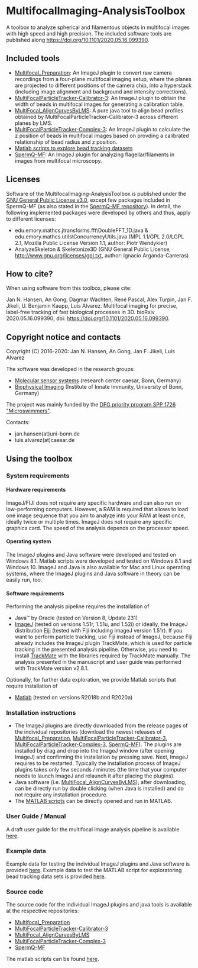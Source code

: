 # MultifocalImaging-AnalysisToolbox
A toolbox to analyze spherical and filamentous objects in multifocal images with high speed and high precision. The included software tools are published along https://doi.org/10.1101/2020.05.16.099390. 

## Included tools
- [Multifocal_Preparation](https://github.com/hansenjn/MultiFocal_Preparation): An ImageJ plugin to convert raw camera recordings from a four-plane multifocal imaging setup, where the planes are projected to different positions of the camera chip, into a hyperstack (including image alignment and background and intensity corrections).
- [MultiFocalParticleTracker-Calibrator-3](https://github.com/hansenjn/MultiFocalParticleTracker-Calibrator-3): An ImageJ plugin to obtain the width of beads in multifocal images for generating a calibration table. 
- [MultiFocal_AlignCurvesByLMS](https://github.com/hansenjn/MultiFocal_AlignCurvesByLMS): A pure java tool to align bead profiles obtained by MultiFocalParticleTracker-Calibrator-3 across different planes by LMS.
- [MultiFocalParticleTracker-Complex-3](https://github.com/hansenjn/MultiFocalParticleTracker-Complex-3): An ImageJ plugin to calculate the z position of beads in multifocal images based on provding a calibrated relationship of bead radius and z position.
- [Matlab scripts to explore bead tracking datasets](https://github.com/hansenjn/MultifocalImaging-AnalysisToolbox/tree/master/Matlab%20scripts)
- [SpermQ-MF](https://github.com/hansenjn/SpermQ-MF): An ImageJ plugin for analyzing flagellar/filaments in images from multifocal microscopy.

## Licenses
Software of the MultifocalImaging-AnalysisToolbox is published under the [GNU General Public License v3.0](https://github.com/hansenjn/MultifocalImaging-AnalysisToolbox/blob/master/LICENSE), except few packages included in SpermQ-MF (as also stated in the [SpermQ-MF repository](https://github.com/hansenjn/SpermQ-MF)). In detail, the following implemented packages were developed by others and thus, apply to different licenses:
- edu.emory.mathcs.jtransforms.fft\DoubleFFT_1D.java & edu.emory.mathcs.utils\ConcurrencyUtils.java (MPL 1.1/GPL 2.0/LGPL 2.1, Mozilla Public License Version 1.1, author: Piotr Wendykier)
- AnalyzeSkeleton & Skeletonize3D (GNU General Public License, http://www.gnu.org/licenses/gpl.txt, author: Ignacio Arganda-Carreras)

## How to cite?
When using software from this toolbox, please cite:

Jan N. Hansen, An Gong, Dagmar Wachten, René Pascal, Alex Turpin, Jan F. Jikeli, U. Benjamin Kaupp, Luis Alvarez. Multifocal imaging for precise, label-free tracking of fast biological processes in 3D. bioRxiv 2020.05.16.099390; doi: https://doi.org/10.1101/2020.05.16.099390.

## Copyright notice and contacts
Copyright (C) 2016-2020: Jan N. Hansen, An Gong, Jan F. Jikeli, Luis Alvarez

The software was developed in the research groups:
- [Molecular sensor systems](https://www.caesar.de/en/our-research/current-groups/molecular-sensory-systems/research-focus.html) (research center caesar, Bonn, Germany)
- [Biophysical Imaging](http://www.iii.uni-bonn.de/en/wachten_lab/) (Institute of Innate Immunity, University of Bonn, Germany)

The project was mainly funded by the [DFG priority program SPP 1726 "Microswimmers"](https://www.fz-juelich.de/ibi/ibi-5//EN/Leistungen/SPP1726/_node.html).

Contacts: 
- jan.hansen(at)uni-bonn.de
- luis.alvarez(at)caesar.de

## Using the toolbox
### System requirements
#### Hardware requirements
ImageJ/FIJI does not require any specific hardware and can also run on low-performing computers. However, a RAM is required that allows to load one image sequence that you aim to analyze into your RAM at least once, ideally twice or multiple times. ImageJ does not require any specific graphics card. The speed of the analysis depends on the processor speed.

#### Operating system
The ImageJ plugins and Java software were developed and tested on Windows 8.1. Matlab scripts were developed and tested on Windows 8.1 and Windows 10. ImageJ and Java is also available for Mac and Linux operating systems, where the ImageJ plugins and Java software in theory can be easily run, too.

#### Software requirements
Performing the analysis pipeline requires the installation of
- Java™ by Oracle (tested on Version 8, Update 231)
- [ImageJ](https://imagej.net/Downloads) (tested on versions 1.51r, 1.51u, and 1.52i) or ideally, the ImageJ distribution [Fiji](https://imagej.net/Fiji/Downloads) (tested with Fiji including ImageJ version 1.51r). If you want to perform particle tracking, use Fiji instead of ImageJ, because Fiji already includes the ImageJ plugin TrackMate, which is used for particle tracking in the presented analysis pipeline. Otherwise, you need to install [TrackMate](https://imagej.net/TrackMate) with the libraries required by TrackMate manually. The analysis presented in the manuscript and user guide was performed with TrackMate version v2.8.1.

Optionally, for further data exploration, we provide Matlab scripts that require installation of
- [Matlab](https://www.mathworks.com/downloads) (tested on versions R2018b and R2020a)

### Installation instructions
- The ImageJ plugins are directly downloaded from the release pages of the individual repositories (download the newest releases of [Multifocal_Preparation](https://github.com/hansenjn/MultiFocal_Preparation/releases), [MultiFocalParticleTracker-Calibrator-3](https://github.com/hansenjn/MultiFocalParticleTracker-Calibrator-3/releases), [MultiFocalParticleTracker-Complex-3](https://github.com/hansenjn/MultiFocalParticleTracker-Complex-3/releases), [SpermQ-MF](https://github.com/hansenjn/SpermQ-MF/releases)). The plugins are installed by drag and drop into the ImageJ window (after opening ImageJ) and confirming the installation by pressing save. Next, ImageJ requires to be restarted. Typically the installation process of ImageJ plugins takes only few seconds / minutes (the time that your computer needs to launch ImageJ and relaunch it after placing the plugins).
- Java software (i.e. [MultiFocal_AlignCurvesByLMS](https://github.com/hansenjn/MultiFocal_AlignCurvesByLMS/releases)), after downloading, can be directly run by double clicking (when Java is installed) and do not require any installation procedure.
- The [MATLAB scripts](https://github.com/hansenjn/MultifocalImaging-AnalysisToolbox/tree/master/Matlab%20scripts) can be directly opened and run in MATLAB.

### User Guide / Manual
A draft user guide for the multifocal image analysis pipeline is available [here](https://github.com/hansenjn/MultifocalImaging-AnalysisToolbox/tree/master/User%20Guide).

### Example data
Example data for testing the individual ImageJ plugins and Java software is provided [here](https://github.com/hansenjn/MultifocalImaging-AnalysisToolbox/tree/master/Example%20Data). Example data to test the MATLAB script for exploratoring bead tracking data sets is provided [here](https://github.com/hansenjn/MultifocalImaging-AnalysisToolbox/tree/master/Matlab%20scripts).

### Source code
The source code for the individual ImageJ plugins and java tools is available at the respective repositories:
- [Multifocal_Preparation](https://github.com/hansenjn/MultiFocal_Preparation)
- [MultiFocalParticleTracker-Calibrator-3](https://github.com/hansenjn/MultiFocalParticleTracker-Calibrator-3)
- [MultiFocal_AlignCurvesByLMS](https://github.com/hansenjn/MultiFocal_AlignCurvesByLMS)
- [MultiFocalParticleTracker-Complex-3](https://github.com/hansenjn/MultiFocalParticleTracker-Complex-3)
- [SpermQ-MF](https://github.com/hansenjn/SpermQ-MF)

The matlab scripts can be found [here](https://github.com/hansenjn/MultifocalImaging-AnalysisToolbox/tree/master/Matlab%20scripts).
